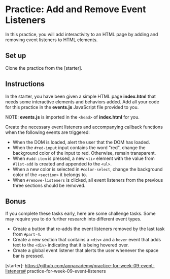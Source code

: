# Practice: Add and Remove Event Listeners

In this practice, you will add interactivity to an HTML page by adding and
removing event listeners to HTML elements.

## Set up

Clone the practice from the [starter].

## Instructions

In the starter, you have been given a simple HTML page __index.html__ that needs
some interactive elements and behaviors added. Add all your code for this
practice in the __events.js__ JavaScript file provided to you.

NOTE: __events.js__ is imported in the `<head>` of __index.html__ for you.

Create the necessary event listeners and accompanying callback functions when
the following events are triggered:

- When the DOM is loaded, alert the user that the DOM has loaded.
- When the `#red-input` input contains the word "red", change the background
  color of the input to red. Otherwise, remain transparent.
- When `#add-item` is pressed, a new `<li>` element with the value from
  `#list-add` is created and appended to the `<ul>`.
- When a new color is selected in `#color-select`, change the background color
  of the `<section>` it belongs to.
- When `#remove-listeners` is clicked, all event listeners from the previous
  three sections should be removed.

## Bonus

If you complete these tasks early, here are some challenge tasks. Some may
require you to do further research into different event types.

- Create a button that re-adds the event listeners removed by the last task
  from `#part-4`.
- Create a new section that contains a `<div>` and a `hover` event that adds
  text to the `<div>` indicating that it is being hovered over.
- Create a global event listener that alerts the user whenever the space bar is
  pressed.

[starter]: https://github.com/appacademy/practice-for-week-09-event-listeners# practice-for-week-09-event-listeners
